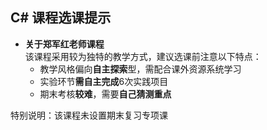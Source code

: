 ## C# 课程选课提示
- **关于郑军红老师课程**  
  该课程采用较为独特的教学方式，建议选课前注意以下特点：
  - 教学风格偏向**自主探索**型，需配合课外资源系统学习
  - 实验环节**需自主完成**6次实践项目
  - 期末考核**较难**，需要**自己猜测重点**

特别说明：该课程未设置期末复习专项课